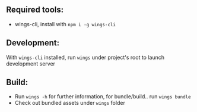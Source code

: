 ## Required tools:
- wings-cli, install with `npm i -g wings-cli`

## Development:
With `wings-cli` installed, run `wings` under project's root to launch development server

## Build:
- Run `wings -h` for further information, for bundle/build.. run `wings bundle`
- Check out bundled assets under `wings` folder
